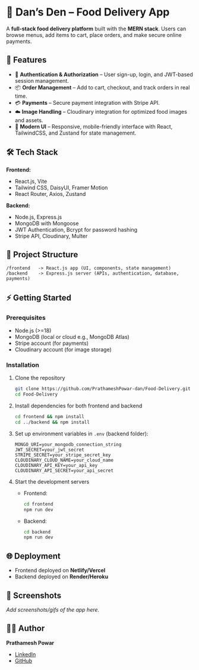 # 🍔 Dan’s Den – Food Delivery App

A **full-stack food delivery platform** built with the **MERN stack**. Users can browse menus, add items to cart, place orders, and make secure online payments.

## 🚀 Features
- 🔐 **Authentication & Authorization** – User sign-up, login, and JWT-based session management.
- 📦 **Order Management** – Add to cart, checkout, and track orders in real time.
- 💳 **Payments** – Secure payment integration with Stripe API.
- ☁️ **Image Handling** – Cloudinary integration for optimized food images and assets.
- 🎨 **Modern UI** – Responsive, mobile-friendly interface with React, TailwindCSS, and Zustand for state management.

## 🛠️ Tech Stack
**Frontend:**
- React.js, Vite
- Tailwind CSS, DaisyUI, Framer Motion
- React Router, Axios, Zustand

**Backend:**
- Node.js, Express.js
- MongoDB with Mongoose
- JWT Authentication, Bcrypt for password hashing
- Stripe API, Cloudinary, Multer

## 📂 Project Structure
```
/frontend   -> React.js app (UI, components, state management)
/backend    -> Express.js server (APIs, authentication, database, payments)
```

## ⚡ Getting Started

### Prerequisites
- Node.js (>=18)
- MongoDB (local or cloud e.g., MongoDB Atlas)
- Stripe account (for payments)
- Cloudinary account (for image storage)

### Installation

1. Clone the repository  
   ```bash
   git clone https://github.com/PrathameshPowar-dan/Food-Delivery.git
   cd Food-Delivery
   ```

2. Install dependencies for both frontend and backend  
   ```bash
   cd frontend && npm install
   cd ../backend && npm install
   ```

3. Set up environment variables in `.env` (backend folder):  
   ```env
   MONGO_URI=your_mongodb_connection_string
   JWT_SECRET=your_jwt_secret
   STRIPE_SECRET=your_stripe_secret_key
   CLOUDINARY_CLOUD_NAME=your_cloud_name
   CLOUDINARY_API_KEY=your_api_key
   CLOUDINARY_API_SECRET=your_api_secret
   ```

4. Start the development servers  
   - Frontend:  
     ```bash
     cd frontend
     npm run dev
     ```  
   - Backend:  
     ```bash
     cd backend
     npm run dev
     ```

## 🌐 Deployment
- Frontend deployed on **Netlify/Vercel**  
- Backend deployed on **Render/Heroku**  

## 📸 Screenshots
_Add screenshots/gifs of the app here._

## 👨‍💻 Author
**Prathamesh Powar**  
- [LinkedIn](https://www.linkedin.com/in/prathamesh-powar-dan/)  
- [GitHub](https://github.com/PrathameshPowar-dan)
